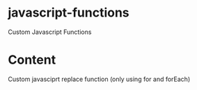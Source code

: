 # javascript-functions
Custom Javascript Functions

# Content
Custom javasciprt replace function (only using for and forEach) 
